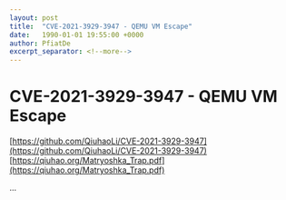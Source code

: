 ```yaml
---
layout: post
title:  "CVE-2021-3929-3947 - QEMU VM Escape"
date:   1990-01-01 19:55:00 +0000
author: PfiatDe
excerpt_separator: <!--more-->
---
```


# CVE-2021-3929-3947 - QEMU VM Escape
[https://github.com/QiuhaoLi/CVE-2021-3929-3947](https://github.com/QiuhaoLi/CVE-2021-3929-3947)
[https://qiuhao.org/Matryoshka_Trap.pdf](https://qiuhao.org/Matryoshka_Trap.pdf)

...
<!--more-->
